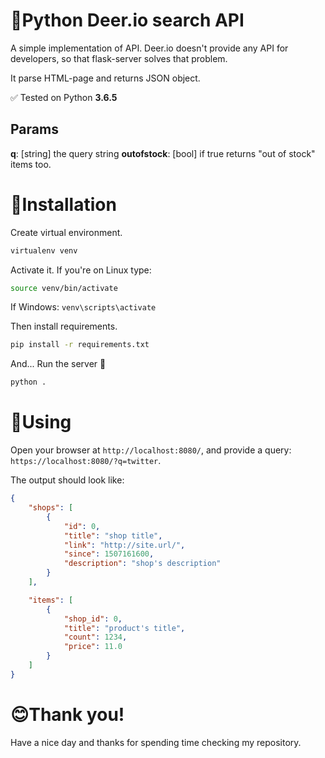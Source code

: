 
# 🐍Python Deer.io search API
A simple implementation of API. Deer.io doesn't provide any API for developers, so that flask-server solves that problem.

It parse HTML-page and returns JSON object.

✅ Tested on Python **3.6.5**

## Params
**q**: [string] the query string
**outofstock**: [bool] if true returns "out of stock" items too.

# 🚀Installation
Create virtual environment.
```bash
virtualenv venv
```

Activate it. If you're on Linux type:
```bash
source venv/bin/activate
```
If Windows:
`venv\scripts\activate`

Then install requirements.
```bash
pip install -r requirements.txt
```

And... Run the server 🙂
```bash
python .
```

# 🤔Using
Open your browser at `http://localhost:8080/`, and provide a query: `https://localhost:8080/?q=twitter`.

The output should look like:
```json
{
    "shops": [
        {
            "id": 0,
            "title": "shop title",
            "link": "http://site.url/",
            "since": 1507161600,
            "description": "shop's description"
        }
    ],

    "items": [
        {
            "shop_id": 0,
            "title": "product's title",
            "count": 1234,
            "price": 11.0
        }
    ]
}
```

# 😊Thank you!
Have a nice day and thanks for spending time checking my repository.
